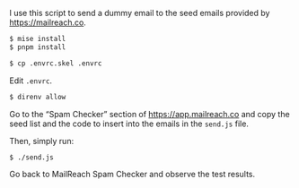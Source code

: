 I use this script to send a dummy email to the seed emails provided by <https://mailreach.co>.

```sh
$ mise install
$ pnpm install
```

```sh
$ cp .envrc.skel .envrc
```

Edit `.envrc`.

```sh
$ direnv allow
```

Go to the “Spam Checker” section of <https://app.mailreach.co> and copy the seed list and the code to insert into the emails in the `send.js` file.

Then, simply run:

```
$ ./send.js
```

Go back to MailReach Spam Checker and observe the test results.
